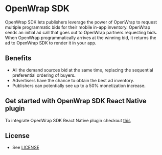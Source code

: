 # OpenWrap SDK

OpenWrap SDK lets publishers leverage the power of OpenWrap to request multiple programmatic bids for their mobile in-app inventory. OpenWrap sends an initial ad call that goes out to OpenWrap partners requesting bids. When OpenWrap programmatically arrives at the winning bid, it returns the ad to OpenWrap SDK to render it in your app.

## Benefits

- All the demand sources bid at the same time, replacing the sequential preferential ordering of buyers.
- Advertisers have the chance to obtain the best ad inventory.
- Publishers can potentially see up to a 50% monetization increase.

## Get started with OpenWrap SDK React Native plugin

To integrate OpenWrap SDK React Native plugin checkout [this](https://help.pubmatic.com/openwrap/docs/about-react-native-plugin)

## License

- See [LICENSE](https://github.com/PubMatic/react-native-openwrap-sdk/LICENSE)
